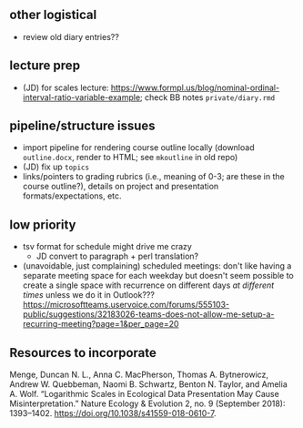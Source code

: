 
## other logistical

- review old diary entries??

## lecture prep

* (JD) for scales lecture: https://www.formpl.us/blog/nominal-ordinal-interval-ratio-variable-example; check BB notes `private/diary.rmd`

## pipeline/structure issues

- import pipeline for rendering course outline locally (download `outline.docx`, render to HTML; see `mkoutline` in old repo)
- (JD) fix up `topics`
- links/pointers to grading rubrics (i.e., meaning of 0-3; are these in the course outline?), details on project and presentation formats/expectations, etc.

## low priority

- tsv format for schedule might drive me crazy
   - JD convert to paragraph + perl translation?
- (unavoidable, just complaining) scheduled meetings: don't like having a separate meeting space for each weekday but doesn't seem possible to create a single space with recurrence on different days *at different times* unless we do it in Outlook??? https://microsoftteams.uservoice.com/forums/555103-public/suggestions/32183026-teams-does-not-allow-me-setup-a-recurring-meeting?page=1&per_page=20

## Resources to incorporate

Menge, Duncan N. L., Anna C. MacPherson, Thomas A. Bytnerowicz, Andrew W. Quebbeman, Naomi B. Schwartz, Benton N. Taylor, and Amelia A. Wolf. “Logarithmic Scales in Ecological Data Presentation May Cause Misinterpretation.” Nature Ecology & Evolution 2, no. 9 (September 2018): 1393–1402. https://doi.org/10.1038/s41559-018-0610-7.
